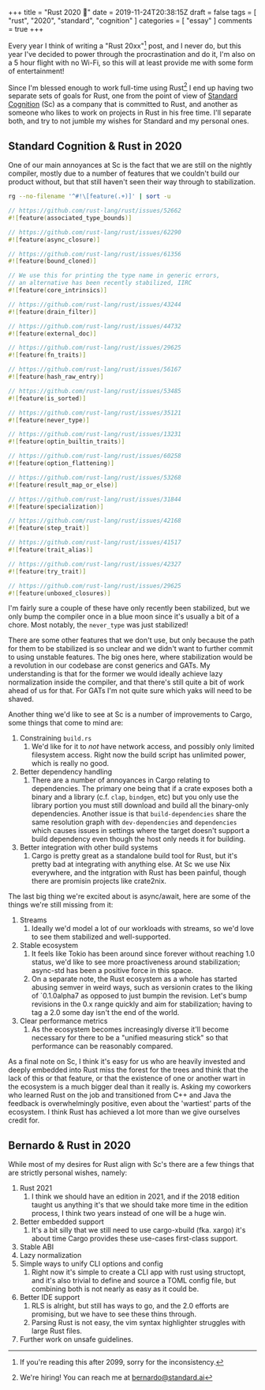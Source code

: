 +++
title = "Rust 2020 🦀"
date = 2019-11-24T20:38:15Z
draft = false
tags = [ "rust", "2020", "standard", "cognition" ]
categories = [ "essay" ]
comments = true
+++

Every year I think of writing a "Rust 20xx"[^1] post, and I never do, but this
year I've decided to power through the procrastination and do it, I'm also on
a 5 hour flight with no Wi-Fi, so this will at least provide me with some form
of entertainment!

Since I'm blessed enough to work full-time using Rust[^2] I end up having two
separate sets of goals for Rust, one from the point of view of [Standard
Cognition][stcg] (Sc) as a company that is committed to Rust, and another as someone
who likes to work on projects in Rust in his free time. I'll separate both,
and try to not jumble my wishes for Standard and my personal ones.

## Standard Cognition & Rust in 2020

One of our main annoyances at Sc is the fact that we are still on the nightly
compiler, mostly due to a number of features that we couldn't build our
product without, but that still haven't seen their way through to
stabilization.

```Bash
rg --no-filename '^#!\[feature(.+)]' | sort -u
```

```Rust
// https://github.com/rust-lang/rust/issues/52662
#![feature(associated_type_bounds)]

// https://github.com/rust-lang/rust/issues/62290
#![feature(async_closure)]

// https://github.com/rust-lang/rust/issues/61356
#![feature(bound_cloned)]

// We use this for printing the type name in generic errors,
// an alternative has been recently stabilized, IIRC
#![feature(core_intrinsics)]

// https://github.com/rust-lang/rust/issues/43244
#![feature(drain_filter)]

// https://github.com/rust-lang/rust/issues/44732
#![feature(external_doc)]

// https://github.com/rust-lang/rust/issues/29625
#![feature(fn_traits)]

// https://github.com/rust-lang/rust/issues/56167
#![feature(hash_raw_entry)]

// https://github.com/rust-lang/rust/issues/53485
#![feature(is_sorted)]

// https://github.com/rust-lang/rust/issues/35121
#![feature(never_type)]

// https://github.com/rust-lang/rust/issues/13231
#![feature(optin_builtin_traits)]

// https://github.com/rust-lang/rust/issues/60258
#![feature(option_flattening)]

// https://github.com/rust-lang/rust/issues/53268
#![feature(result_map_or_else)]

// https://github.com/rust-lang/rust/issues/31844
#![feature(specialization)]

// https://github.com/rust-lang/rust/issues/42168
#![feature(step_trait)]

// https://github.com/rust-lang/rust/issues/41517
#![feature(trait_alias)]

// https://github.com/rust-lang/rust/issues/42327
#![feature(try_trait)]

// https://github.com/rust-lang/rust/issues/29625
#![feature(unboxed_closures)]
```

I'm fairly sure a couple of these have only recently been stabilized, but we
only bump the compiler once in a blue moon since it's usually a bit of a
chore. Most notably,  the `never_type` was just stabilized!

There are some other features that we don't use, but only because the path for
them to be stabilized is so unclear and we didn't want to further commit to
using unstable features. The big ones here, where stabilization would be a
revolution in our codebase are const generics and GATs. My understanding is
that for the former we would ideally achieve lazy normalization inside the
compiler, and that there's still quite a bit of work ahead of us for that. For
GATs I'm not quite sure which yaks will need to be shaved.

Another thing we'd like to see at Sc is a number of improvements to Cargo,
some things that come to mind are:

1. Constraining `build.rs`
    1. We'd like for it to _not_ have network access, and possibly only
       limited filesystem access. Right now the build script has unlimited
       power, which is really no good.
1. Better dependency handling
    1. There are a number of annoyances in Cargo relating to
       dependencies. The primary one being that if a crate exposes both a
       binary and a library (c.f. `clap`, `bindgen`, etc) but you only use
       the library portion you must still download and build all the
       binary-only dependencies. Another issue is that
       `build-dependencies` share the same resolution graph with
       `dev-dependencies` and `dependencies` which causes issues in
       settings where the target doesn't support a build dependency even
       though the host only needs it for building.
1. Better integration with other build systems
    1. Cargo is pretty great as a standalone build tool for Rust, but it's
       pretty bad at integrating with anything else. At Sc we use Nix
       everywhere, and the intgration with Rust has been painful, though
       there are promisin projects like crate2nix.

The last big thing we're excited about is async/await, here are some of the
things we're still missing from it:

1. Streams
    1. Ideally we'd model a lot of our workloads with streams, so we'd love to
       see them stabilized and well-supported.
1. Stable ecosystem
    1. It feels like Tokio has been around since forever without reaching 1.0
       status, we'd like to see more proactiveness around stabilization;
       async-std has been a positive force in this space.
    1. On a separate note, the Rust ecosystem as a whole has started abusing
       semver in weird ways, such as versionin crates to the liking of
       `0.1.0alpha7 as opposed to just bumpin the revision. Let's bump
       revisions in the 0.x range quickly and aim for stabilization; having to
       tag a 2.0 some day isn't the end of the world.
1. Clear performance metrics
    1. As the ecosystem becomes increasingly diverse it'll become necessary
       for there to be a "unified measuring stick" so that performance can be
       reasonably compared.

As a final note on Sc, I think it's easy for us who are heavily invested and
deeply embedded into Rust miss the forest for the trees and think that the
lack of this or that feature, or that the existence of one or another wart in
the ecosystem is a much bigger deal than it really is. Asking my coworkers who
learned Rust on the job and transitioned from C++ and Java the feedback is
overwhelmingly positive, even about the 'wartiest' parts of the ecosystem. I
think Rust has achieved a lot more than we give ourselves credit for.

## Bernardo & Rust in 2020

While most of my desires for Rust align with Sc's there are a few things that
are strictly personal wishes, namely:

1. Rust 2021
    1. I think we should have an edition in 2021, and if the 2018 edition
       taught us anything it's that we should take more time in the edition
       process, I think two years instead of one will be a huge win.
1. Better embedded support
    1. It's a bit silly that we still need to use cargo-xbuild (fka. xargo)
       it's about time Cargo provides these use-cases first-class support.
1. Stable ABI
1. Lazy normalization
1. Simple ways to unify CLI options and config
    1. Right now it's simple to create a CLI app with rust using
       structopt, and it's also trivial to define and source a TOML config
       file, but combining both is not nearly as easy as it could be.
1. Better IDE support
    1. RLS is alright, but still has ways to go, and the 2.0 efforts are
       promising, but we have to see these thins through.
    1. Parsing Rust is not easy, the vim syntax highlighter struggles with
       large Rust files.
1. Further work on unsafe guidelines.

[^1]: If you're reading this after 2099, sorry for the inconsistency.
[^2]: We're hiring! You can reach me at [bernardo@standard.ai][mail]

[stcg]: https://standard.ai
[mail]: mailto://bernardo@standard.ai
